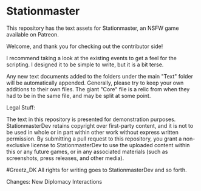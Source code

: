 # Stationmaster

This repository has the text assets for Stationmaster, an NSFW game available on Patreon.

Welcome, and thank you for checking out the contributor side!

I recommend taking a look at the existing events to get a feel for the scripting. I designed it to be simple to write, but it is a bit terse.

Any new text documents added to the folders under the main "Text" folder will be automatically appended. Generally, please try to keep your own additions to their own files. The giant "Core" file is a relic from when they had to be in the same file, and may be split at some point.

Legal Stuff:

The text in this repository is presented for demonstration purposes. StationmasterDev retains copyright over first-party content, and it is not to be used in whole or in part within other work without express written permission. By submitting a pull request to this repository, you grant a non-exclusive license to StationmasterDev to use the uploaded content within this or any future games, or in any associated materials (such as screenshots, press releases, and other media).

#Greetz_DK
All rights for writing goes to StationmasterDev and so forth.

Changes:
New Diplomacy Interactions
